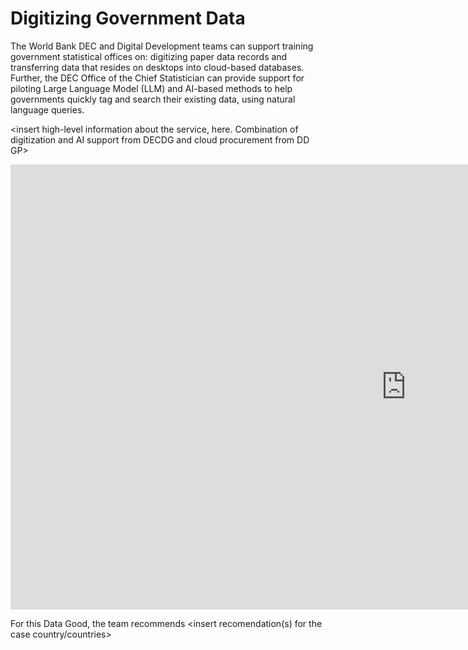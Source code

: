 # Digitizing Government Data

The World Bank DEC and Digital Development teams can support training government statistical offices on: digitizing paper data records and transferring data that resides on desktops into cloud-based databases. Further, the DEC Office of the Chief Statistician can provide support for piloting Large Language Model (LLM) and AI-based methods to help governments quickly tag and search their existing data, using natural language queries.

<insert high-level information about the service, here. Combination of digitization and AI support from DECDG and cloud procurement from DD GP>

<iframe width="1265" height="712" src="https://www.youtube.com/embed/3iOEhPIR75o" title="World Bank Program for Digitizing Business Statistics in the Ivory Coast" frameborder="0" allow="accelerometer; autoplay; clipboard-write; encrypted-media; gyroscope; picture-in-picture; web-share" allowfullscreen></iframe>


For this Data Good, the team recommends <insert recomendation(s) for the case country/countries>
